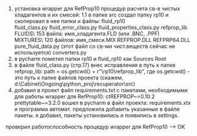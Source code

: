 1. установка wrapper для RefProp10 процедур расчета св-в чистых хладагентов
   и их смесей:
    1.1 в папке src создал папку rp10 и скопировал в нее папки и файлы:
        fluid_rp10\
             fluid_class.py
             fluid_error_class.py
             fluid_properties_class.py
        refprop_lib\
                     FLUIDS\ 153 файла: имя_хладагента.FLD (или .BNC, .PPF)                    
                     MIXTURES\ 120 файлов: имя_смеси.MIX
                     REFPROP.DLL
                     REFPRP64.DLL
                     pure_fluid_data.py  (этот файл со св-ми чист.веществ сейчас не используется)
        converters.py
2. в pycharm пометил папки rp10 и fluid_rp10 как Sources Root
3. в файле fluid_class.py (стр.17) внес исправления в путь к папке refprop_lib:
                  path = os.getcwd() + r"\rp10\refprop_lib",
   где os.getcwd() - это путь к папке файлов проекта (скажем, d:\Cabinet\Ongoing\python_proj\recuperator\src)
4. добавил в проект файл requirements.txt с пакетами, необходимыми для работы wrapper для RefProp10:
      ctREFPROP~=0.10.2
      prettytable~=3.2.0
   вошел в pycharm в файл проекта: requirements.xtx и программа автомат. предложила добавить указанные
   в файле пакеты. я добавил, пакеты установились и появились в settings.

проверил работоспособность процедур wrapper для RefProp10 --> OK